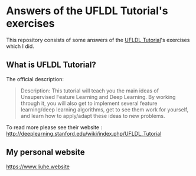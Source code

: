 # Answers of the UFLDL Tutorial's exercises

This repository consists of some answers of the [UFLDL Tutorial](http://deeplearning.stanford.edu/wiki/index.php/UFLDL_Tutorial)'s exercises which I did.

## What is UFLDL Tutorial?

The official description:

> Description: This tutorial will teach you the main ideas of Unsupervised Feature Learning and Deep Learning. By working through it, you will also get to implement several feature learning/deep learning algorithms, get to see them work for yourself, and learn how to apply/adapt these ideas to new problems.

To read more please see their website : http://deeplearning.stanford.edu/wiki/index.php/UFLDL_Tutorial

## My personal website

https://www.liuhe.website
